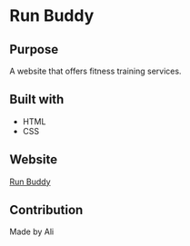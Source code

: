 # Run Buddy

## Purpose
A website that offers fitness training services.

## Built with
* HTML
* CSS

## Website
[Run Buddy](https://a-taghva.github.io/run-buddy/)

## Contribution
Made by Ali
